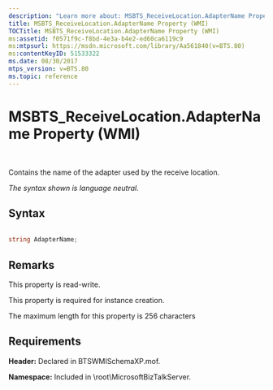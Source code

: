 ```yaml
---
description: "Learn more about: MSBTS_ReceiveLocation.AdapterName Property (WMI)"
title: MSBTS_ReceiveLocation.AdapterName Property (WMI)
TOCTitle: MSBTS_ReceiveLocation.AdapterName Property (WMI)
ms:assetid: f0571f9c-f8bd-4e3a-b4e2-ed60ca6119c9
ms:mtpsurl: https://msdn.microsoft.com/library/Aa561840(v=BTS.80)
ms:contentKeyID: 51533322
ms.date: 08/30/2017
mtps_version: v=BTS.80
ms.topic: reference
---
```


# MSBTS\_ReceiveLocation.AdapterName Property (WMI)

 

Contains the name of the adapter used by the receive location.

*The syntax shown is language neutral.*

## Syntax

```C#
  
string AdapterName;  
```

## Remarks

This property is read-write.

This property is required for instance creation.

The maximum length for this property is 256 characters

## Requirements

**Header:** Declared in BTSWMISchemaXP.mof.

**Namespace:** Included in \\root\\MicrosoftBizTalkServer.

